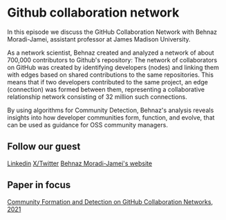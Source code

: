 # Github collaboration network

In this episode we discuss the GitHub Collaboration Network with Behnaz Moradi-Jamei, assistant professor at James Madison University.

As a network scientist, Behnaz created and analyzed a network of about 700,000 contributors to Github's repository:
The network of collaborators on GitHub was created by identifying developers (nodes) and linking them with edges based on shared contributions to the same repositories. This means that if two developers contributed to the same project, an edge (connection) was formed between them, representing a collaborative relationship network consisting of 32 million such connections. 

By using algorithms for Community Detection, Behnaz's analysis reveals insights into how developer communities form, function, and evolve, that can be used as guidance for OSS community managers.


## Follow our guest
[Linkedin](https://www.linkedin.com/in/behnaz-moradi-jamei-57631054/)
[X/Twitter](https://x.com/behnaz_moradi)
[Behnaz Moradi-Jamei's website](https://behnazmoradijamei.com)

## Paper in focus
[Community Formation and Detection on GitHub Collaboration Networks, 2021](https://dl.acm.org/doi/pdf/10.1145/3487351.3488278)
